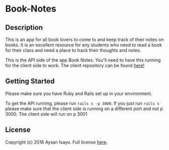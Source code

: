 # Book-Notes


## Description
This is an app for all book lovers to come to and keep track of their notes on books.
It is an excellent resource for any students who need to read a book for their class
and need a place to track their thoughts and notes.

This is the API side of the app Book Notes. You'll need to have this running for the client side to work. The client repository can be found [here!](https://github.com/aisayo/react)

  ## Getting Started

  Please make sure you have Ruby and Rails set up in your environment.

  To get the API running, please run `rails s -p 3000`. If you just run `rails s` please make sure that the client side is running on a different port and not p 3000. The client side will run on p 3001

  ## License

  Copyright (c) 2018 Aysan Isayo. Full license [here](https://github.com/aisayo/react/License.md).
